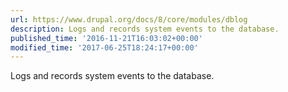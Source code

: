 ```yaml
---
url: https://www.drupal.org/docs/8/core/modules/dblog
description: Logs and records system events to the database.
published_time: '2016-11-21T16:03:02+00:00'
modified_time: '2017-06-25T18:24:17+00:00'
---
```

Logs and records system events to the database.
